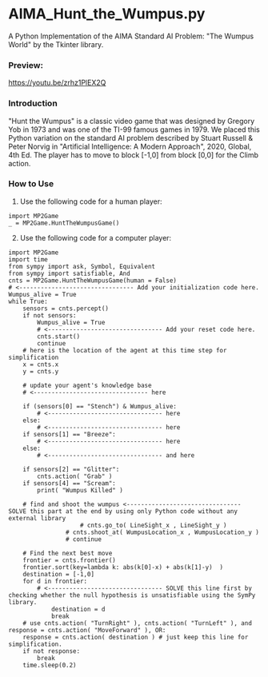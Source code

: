 # AIMA_Hunt_the_Wumpus.py
A Python Implementation of the AIMA Standard AI Problem: "The Wumpus World" by the Tkinter library.

### Preview: 

https://youtu.be/zrhz1PlEX2Q


### Introduction

"Hunt the Wumpus" is a classic video game that was designed by Gregory Yob in 1973 and was one of the TI-99 famous games in 1979. We placed this Python variation on the standard AI problem described by Stuart Russell & Peter Norvig in "Artificial Intelligence: A Modern Approach", 2020, Global, 4th Ed. The player has to move to block [-1,0] from block [0,0] for the Climb action.

### How to Use

1. Use the following code for a human player:
```
import MP2Game
_ = MP2Game.HuntTheWumpusGame()
```

2. Use the following code for a computer player:
```
import MP2Game
import time
from sympy import ask, Symbol, Equivalent
from sympy import satisfiable, And
cnts = MP2Game.HuntTheWumpusGame(human = False)
# <-------------------------------- Add your initialization code here.
Wumpus_alive = True
while True: 
    sensors = cnts.percept()
    if not sensors:
        Wumpus_alive = True
        # <-------------------------------- Add your reset code here.
        cnts.start()
        continue
    # here is the location of the agent at this time step for simplification
    x = cnts.x
    y = cnts.y
    
    # update your agent's knowledge base 
    # <-------------------------------- here
    
    if (sensors[0] == "Stench") & Wumpus_alive:
        # <-------------------------------- here
    else:
        # <-------------------------------- here
    if sensors[1] == "Breeze":
        # <-------------------------------- here
    else:
        # <-------------------------------- and here
        
    if sensors[2] == "Glitter":
        cnts.action( "Grab" )
    if sensors[4] == "Scream":
        print( "Wumpus Killed" )
    
    # find and shoot the wumpus <-------------------------------- SOLVE this part at the end by using only Python code without any external library
                    # cnts.go_to( LineSight_x , LineSight_y )
                # cnts.shoot_at( WumpusLocation_x , WumpusLocation_y )
                # continue
    
    # Find the next best move 
    frontier = cnts.frontier()
    frontier.sort(key=lambda k: abs(k[0]-x) + abs(k[1]-y)  )
    destination = [-1,0]
    for d in frontier:
        # <-------------------------------- SOLVE this line first by checking whether the null hypothesis is unsatisfiable using the SymPy library.
            destination = d
            break
    # use cnts.action( "TurnRight" ), cnts.action( "TurnLeft" ), and response = cnts.action( "MoveForward" ), OR:
    response = cnts.action( destination ) # just keep this line for simplification.
    if not response:
        break
    time.sleep(0.2)
```

